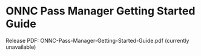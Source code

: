 # ONNC Pass Manager Getting Started Guide
Release PDF: ONNC-Pass-Manager-Getting-Started-Guide.pdf (currently unavailable)
